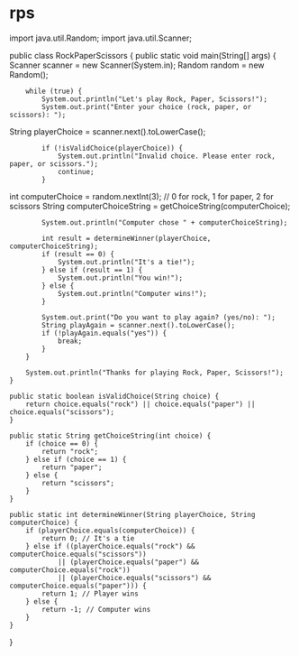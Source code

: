 # rps
import java.util.Random;
import java.util.Scanner;

public class RockPaperScissors {
    public static void main(String[] args) {
        Scanner scanner = new Scanner(System.in);
        Random random = new Random();

        while (true) {
            System.out.println("Let's play Rock, Paper, Scissors!");
            System.out.print("Enter your choice (rock, paper, or scissors): ");
String playerChoice = scanner.next().toLowerCase();

            if (!isValidChoice(playerChoice)) {
                System.out.println("Invalid choice. Please enter rock, paper, or scissors.");
                continue;
            }

int computerChoice = random.nextInt(3); // 0 for rock, 1 for paper, 2 for scissors
            String computerChoiceString = getChoiceString(computerChoice);

            System.out.println("Computer chose " + computerChoiceString);

            int result = determineWinner(playerChoice, computerChoiceString);
            if (result == 0) {
                System.out.println("It's a tie!");
            } else if (result == 1) {
                System.out.println("You win!");
            } else {
                System.out.println("Computer wins!");
            }

            System.out.print("Do you want to play again? (yes/no): ");
            String playAgain = scanner.next().toLowerCase();
            if (!playAgain.equals("yes")) {
                break;
            }
        }

        System.out.println("Thanks for playing Rock, Paper, Scissors!");
    }

    public static boolean isValidChoice(String choice) {
        return choice.equals("rock") || choice.equals("paper") || choice.equals("scissors");
    }

    public static String getChoiceString(int choice) {
        if (choice == 0) {
            return "rock";
        } else if (choice == 1) {
            return "paper";
        } else {
            return "scissors";
        }
    }

    public static int determineWinner(String playerChoice, String computerChoice) {
        if (playerChoice.equals(computerChoice)) {
            return 0; // It's a tie
        } else if ((playerChoice.equals("rock") && computerChoice.equals("scissors"))
                || (playerChoice.equals("paper") && computerChoice.equals("rock"))
                || (playerChoice.equals("scissors") && computerChoice.equals("paper"))) {
            return 1; // Player wins
        } else {
            return -1; // Computer wins
        }
    }
}

